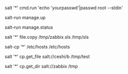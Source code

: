 salt '*' cmd.run 'echo 'yourpasswd'|passwd root --stdin'

salt-run manage.up

salt-run manage.status

salt '*' file.copy /tmp/zabbix.sls /tmp/sls

salt-cp '*'  /etc/hosts  /etc/hosts

salt '*' cp.get_file salt://ceshi/b /tmp/test

salt '*' cp.get_dir salt://zabbix /tmp